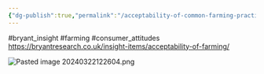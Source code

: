 ```yaml
---
{"dg-publish":true,"permalink":"/acceptability-of-common-farming-practices/","tags":["#bryant_insight","#farming","#consumer_attitudes"],"created":"2025-10-23T17:42:43.948+01:00","updated":"2025-10-23T18:06:08.682+01:00"}
---
```


#bryant_insight #farming #consumer_attitudes 
https://bryantresearch.co.uk/insight-items/acceptability-of-farming/

![Pasted image 20240322122604.png](/img/user/Pasted%20image%2020240322122604.png)